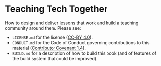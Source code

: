 # Teaching Tech Together

How to design and deliver lessons that work and build a teaching community around them.
Please see:

- `LICENSE.md` for the license
  ([CC-BY 4.0](https://creativecommons.org/licenses/by/4.0/)).
- `CONDUCT.md` for the Code of Conduct governing contributions to this material
  ([Contributor Covenant 1.4](https://www.contributor-covenant.org/version/1/4/code-of-conduct)).
- `BUILD.md` for a description of how to build this book
  (and of features of the build system that could be improved).
